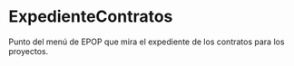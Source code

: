 # ExpedienteContratos
Punto del menú de EPOP que mira el expediente de los contratos para los proyectos.

